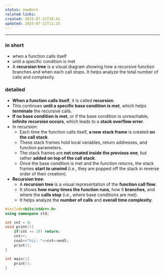 ```yaml
---
status: newBorn
related-links: 
created: 2025-07-21T10:41
updated: 2025-07-21T11:15
---
```

---

### in short
- when a function calls itself
- until a specific condition is met
- A **recursion tree** is a visual diagram showing how a recursive function branches and when each call stops. It helps analyze the total number of calls and complexity.


### detailed

- **When a function calls itself**, it is called **recursion**.
- This continues **until a specific base condition is met**, which helps **terminate** the recursive calls.
- **If no base condition is met**, or if the base condition is unreachable, **infinite recursion occurs**, which leads to a **stack overflow error**.
- In recursion:
    - Each time the function calls itself, **a new stack frame** is created **on the call stack**.
    - These stack frames hold local variables, return addresses, and function parameters.
    - The stack frames are **not created inside the previous one**, but rather **added on top of the call stack**.
    - Once the base condition is met and the function returns, the stack frames **start to unwind** (i.e., they are popped off the stack in reverse order of their creation).
- **Recursion tree**:
	- A **recursion tree** is a visual representation of the **function call flow**.
	- It shows **how many times the function runs**, how it **branches**, and where the **calls stop** (i.e., where base conditions are met).
	- It helps analyze the **number of calls** and **overall time complexity**.

```cpp
#include<bits/stdc++.h>
using namespace std;

int cnt = 0;
void print(){
    if(cnt == 10) return;
    cnt++;
    cout<<"hii: "<<cnt<<endl;
    print();
}

int main(){
    print();
}
```